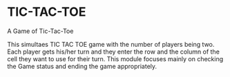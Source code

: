 # TIC-TAC-TOE
A Game of Tic-Tac-Toe

This simultaes TIC TAC TOE game with the number of players being two. Each player gets his/her turn and they enter the row and the column of the cell they want to use for their turn.
This module focuses mainly on checking the Game status and ending the game appropriately.
